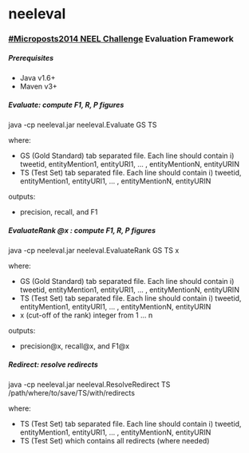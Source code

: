 neeleval
========

### [#Microposts2014 NEEL Challenge](http://www.scc.lancs.ac.uk/microposts2014/challenge/index.html) Evaluation Framework

##### Prerequisites
- Java v1.6+
- Maven v3+

##### Evaluate: compute F1, R, P figures

java -cp neeleval.jar neeleval.Evaluate GS TS

where:
* GS (Gold Standard) tab separated file. Each line should contain i) tweetid, entityMention1, entityURI1, ... , entityMentionN, entityURIN
* TS (Test Set) tab separated file. Each line should contain i) tweetid, entityMention1, entityURI1, ... , entityMentionN, entityURIN

outputs:
* precision, recall, and F1

##### EvaluateRank @x : compute F1, R, P figures
java -cp neeleval.jar neeleval.EvaluateRank GS TS x

where:
* GS (Gold Standard) tab separated file. Each line should contain i) tweetid, entityMention1, entityURI1, ... , entityMentionN, entityURIN
* TS (Test Set) tab separated file. Each line should contain i) tweetid, entityMention1, entityURI1, ... , entityMentionN, entityURIN
* x (cut-off of the rank) integer from 1 ... n

outputs:
* precision@x, recall@x, and F1@x

##### Redirect: resolve redirects

java -cp neeleval.jar neeleval.ResolveRedirect TS /path/where/to/save/TS/with/redirects

where:
* TS (Test Set) tab separated file. Each line should contain i) tweetid, entityMention1, entityURI1, ... , entityMentionN, entityURIN
* TS (Test Set) which contains all redirects (where needed) 
